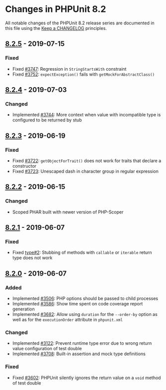 # Changes in PHPUnit 8.2

All notable changes of the PHPUnit 8.2 release series are documented in this file using the [Keep a CHANGELOG](http://keepachangelog.com/) principles.

## [8.2.5] - 2019-07-15

### Fixed

* Fixed [#3747](https://github.com/sebastianbergmann/phpunit/pull/3747): Regression in `StringStartsWith` constraint
* Fixed [#3752](https://github.com/sebastianbergmann/phpunit/issues/3752): `expectException()` fails with `getMockForAbstractClass()`

## [8.2.4] - 2019-07-03

### Changed

* Implemented [#3744](https://github.com/sebastianbergmann/phpunit/pull/3744): More context when value with incompatible type is configured to be returned by stub

## [8.2.3] - 2019-06-19

### Fixed

* Fixed [#3722](https://github.com/sebastianbergmann/phpunit/issues/3722): `getObjectForTrait()` does not work for traits that declare a constructor
* Fixed [#3723](https://github.com/sebastianbergmann/phpunit/pull/3723): Unescaped dash in character group in regular expression

## [8.2.2] - 2019-06-15

### Changed

* Scoped PHAR built with newer version of PHP-Scoper

## [8.2.1] - 2019-06-07

### Fixed

* Fixed [type#2](https://github.com/sebastianbergmann/type/issues/2): Stubbing of methods with `callable` or `iterable` return type does not work

## [8.2.0] - 2019-06-07

### Added

* Implemented [#3506](https://github.com/sebastianbergmann/phpunit/issues/3506): PHP options should be passed to child processes
* Implemented [#3586](https://github.com/sebastianbergmann/phpunit/issues/3586): Show time spent on code coverage report generation
* Implemented [#3682](https://github.com/sebastianbergmann/phpunit/issues/3682): Allow using `duration` for the `--order-by` option as well as for the `executionOrder` attribute in `phpunit.xml`

### Changed

* Implemented [#3122](https://github.com/sebastianbergmann/phpunit/issues/3122): Prevent runtime type error due to wrong return value configuration of test double
* Implemented [#3708](https://github.com/sebastianbergmann/phpunit/pull/3708): Built-in assertion and mock type definitions

### Fixed

* Fixed [#3602](https://github.com/sebastianbergmann/phpunit/issues/3602): PHPUnit silently ignores the return value on a `void` method of test double

[8.2.5]: https://github.com/sebastianbergmann/phpunit/compare/8.2.4...8.2.5
[8.2.4]: https://github.com/sebastianbergmann/phpunit/compare/8.2.3...8.2.4
[8.2.3]: https://github.com/sebastianbergmann/phpunit/compare/8.2.2...8.2.3
[8.2.2]: https://github.com/sebastianbergmann/phpunit/compare/8.2.1...8.2.2
[8.2.1]: https://github.com/sebastianbergmann/phpunit/compare/8.2.0...8.2.1
[8.2.0]: https://github.com/sebastianbergmann/phpunit/compare/8.1.6...8.2.0

